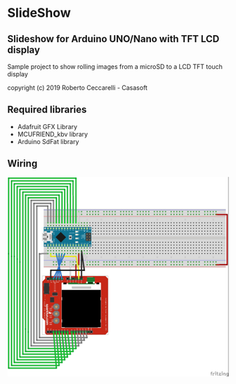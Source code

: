 # SlideShow
## Slideshow for Arduino UNO/Nano with TFT LCD display

Sample project to show rolling images from a microSD to a LCD TFT touch display

copyright (c) 2019 Roberto Ceccarelli - Casasoft

## Required libraries

* Adafruit GFX Library
* MCUFRIEND_kbv library
* Arduino SdFat library

## Wiring

![Wiring schema](wiring.jpg)